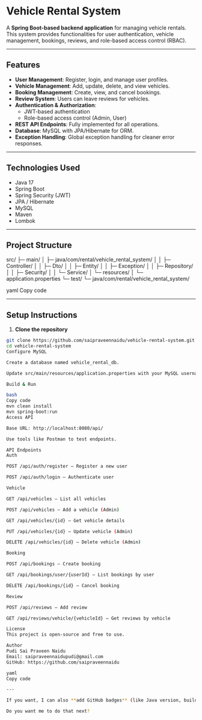 # Vehicle Rental System

A **Spring Boot-based backend application** for managing vehicle rentals. This system provides functionalities for user authentication, vehicle management, bookings, reviews, and role-based access control (RBAC).

---

## Features

- **User Management**: Register, login, and manage user profiles.
- **Vehicle Management**: Add, update, delete, and view vehicles.
- **Booking Management**: Create, view, and cancel bookings.
- **Review System**: Users can leave reviews for vehicles.
- **Authentication & Authorization**:
  - JWT-based authentication
  - Role-based access control (Admin, User)
- **REST API Endpoints**: Fully implemented for all operations.
- **Database**: MySQL with JPA/Hibernate for ORM.
- **Exception Handling**: Global exception handling for cleaner error responses.

---

## Technologies Used

- Java 17
- Spring Boot
- Spring Security (JWT)
- JPA / Hibernate
- MySQL
- Maven
- Lombok

---

## Project Structure

src/
├─ main/
│ ├─ java/com/rental/vehicle_rental_system/
│ │ ├─ Controller/
│ │ ├─ Dto/
│ │ ├─ Entity/
│ │ ├─ Exception/
│ │ ├─ Repository/
│ │ ├─ Security/
│ │ └─ Service/
│ └─ resources/
│ └─ application.properties
└─ test/
└─ java/com/rental/vehicle_rental_system/

yaml
Copy code

---

## Setup Instructions

1. **Clone the repository**
```bash
git clone https://github.com/saipraveennaidu/vehicle-rental-system.git
cd vehicle-rental-system
Configure MySQL

Create a database named vehicle_rental_db.

Update src/main/resources/application.properties with your MySQL username and password.

Build & Run

bash
Copy code
mvn clean install
mvn spring-boot:run
Access API

Base URL: http://localhost:8080/api/

Use tools like Postman to test endpoints.

API Endpoints
Auth

POST /api/auth/register – Register a new user

POST /api/auth/login – Authenticate user

Vehicle

GET /api/vehicles – List all vehicles

POST /api/vehicles – Add a vehicle (Admin)

GET /api/vehicles/{id} – Get vehicle details

PUT /api/vehicles/{id} – Update vehicle (Admin)

DELETE /api/vehicles/{id} – Delete vehicle (Admin)

Booking

POST /api/bookings – Create booking

GET /api/bookings/user/{userId} – List bookings by user

DELETE /api/bookings/{id} – Cancel booking

Review

POST /api/reviews – Add review

GET /api/reviews/vehicle/{vehicleId} – Get reviews by vehicle

License
This project is open-source and free to use.

Author
Pudi Sai Praveen Naidu
Email: saipraveennaidupudi@gmail.com
GitHub: https://github.com/saipraveennaidu

yaml
Copy code

---

If you want, I can also **add GitHub badges** (like Java version, build status, license) to make this README **look even more professional** — ready for your resume showcase.  

Do you want me to do that next?
